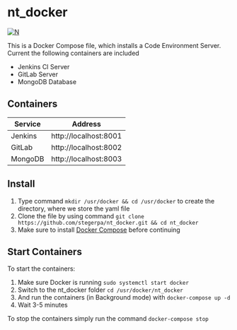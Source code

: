 # nt_docker
[![N](https://www.novatec-gmbh.de/fileadmin/styles/novatec_v5.5/images/header-logo.jpg)](https://www.novatec-gmbh.de/)

This is a Docker Compose file, which installs a Code Environment Server.
Current the following containers are included
* Jenkins CI Server
* GitLab Server
* MongoDB Database

## Containers
 Service | Address 
 --- | ---
 Jenkins | http://localhost:8001
 GitLab | http://localhost:8002
 MongoDB | http://localhost:8003

## Install
1. Type command `mkdir /usr/docker && cd /usr/docker` to create the directory, where we store the yaml file
2. Clone the file by using command `git clone https://github.com/stegerpa/nt_docker.git && cd nt_docker`
3. Make sure to install [Docker Compose](https://github.com/docker/compose/releases) before continuing

## Start Containers
To start the containers:
1. Make sure Docker is running
`sudo systemctl start docker`
2. Switch to the nt_docker folder
`cd /usr/docker/nt_docker`
3. And run the containers (in Background mode) with
`docker-compose up -d`
4. Wait 3-5 minutes

To stop the containers simply run the command `docker-compose stop`
